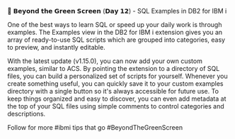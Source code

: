 🏫 𝗕𝗲𝘆𝗼𝗻𝗱 𝘁𝗵𝗲 𝗚𝗿𝗲𝗲𝗻 𝗦𝗰𝗿𝗲𝗲𝗻 (𝗗𝗮𝘆 𝟭𝟮) - SQL Examples in DB2 for IBM i

One of the best ways to learn SQL or speed up your daily work is through examples. The Examples view in the DB2 for IBM i extension gives you an array of ready-to-use SQL scripts which are grouped into categories, easy to preview, and instantly editable.

With the latest update (v1.15.0), you can now add your own custom examples, similar to ACS. By pointing the extension to a directory of SQL files, you can build a personalized set of scripts for yourself. Whenever you create something useful, you can quickly save it to your custom examples directory with a single button so it's always accessible for future use. To keep things organized and easy to discover, you can even add metadata at the top of your SQL files using simple comments to control categories and descriptions.

Follow for more #ibmi tips that go #BeyondTheGreenScreen